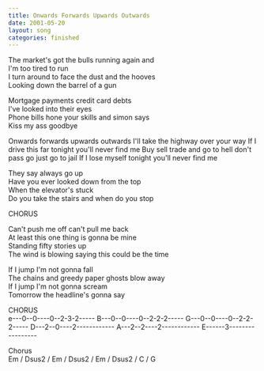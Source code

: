 ```yaml
---
title: Onwards Forwards Upwards Outwards
date: 2001-05-20
layout: song
categories: finished
---
```

The market's got the bulls running again and  
I'm too tired to run  
I turn around to face the dust and the hooves  
Looking down the barrel of a gun

Mortgage payments credit card debts  
I've looked into their eyes  
Phone bills hone your skills and simon says  
Kiss my ass goodbye

<div class="chorus">Onwards forwards upwards outwards I'll take the highway over your way  
If I drive this far tonight you'll never find me  
Buy sell trade and go to hell don't pass go just go to jail  
If I lose myself tonight you'll never find me</div>

They say always go up  
Have you ever looked down from the top  
When the elevator's stuck  
Do you take the stairs and when do you stop

<div class="chorus">CHORUS</div>

Can't push me off can't pull me back  
At least this one thing is gonna be mine  
Standing fifty stories up  
The wind is blowing saying this could be the time

If I jump I'm not gonna fall  
The chains and greedy paper ghosts blow away  
If I jump I'm not gonna scream  
Tomorrow the headline's gonna say

<div class="chorus">CHORUS</div>

<div class="chords">
e---0--0----0--2-3-2-----  
B---0--0----0--2-2-2-----  
G---0--0----0--2-2-2-----  
D---2--0----2------------  
A---2--2----2------------  
E------3-----------------  

Chorus  
Em / Dsus2 / Em / Dsus2 / Em / Dsus2 / C / G</div>
